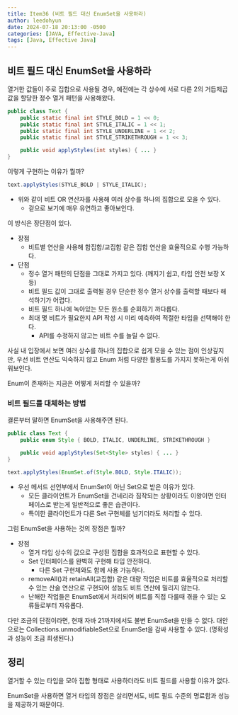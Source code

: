 ```yaml
---
title: Item36 (비트 필드 대신 EnumSet을 사용하라)
author: leedohyun
date: 2024-07-18 20:13:00 -0500
categories: [JAVA, Effective-Java]
tags: [Java, Effective Java]
---
```


## 비트 필드 대신 EnumSet을 사용하라

열거한 값들이 주로 집합으로 사용될 경우, 예전에는 각 상수에 서로 다른 2의 거듭제곱 값을 할당한 정수 열거 패턴을 사용해왔다.

```java
public class Text {
	public static final int STYLE_BOLD = 1 << 0;
	public static final int STYLE_ITALIC = 1 << 1;
	public static final int STYLE_UNDERLINE = 1 << 2;
	public static final int STYLE_STRIKETHROUGH = 1 << 3;

	public void applyStyles(int styles) { ... }
}
```

이렇게 구현하는 이유가 뭘까?

```java
text.applyStyles(STYLE_BOLD | STYLE_ITALIC);
```

- 위와 같이 비트 OR 연산자를 사용해 여러 상수를 하나의 집합으로 모을 수 있다.
	- 겉으로 보기에 매우 유연하고 좋아보인다.

이 방식은 장단점이 있다.

- 장점
	- 비트별 연산을 사용해 합집합/교집합 같은 집합 연산을 효율적으로 수행 가능하다.
- 단점
	- 정수 열거 패턴의 단점을 그대로 가지고 있다. (깨지기 쉽고, 타입 안전 보장 X 등)
	- 비트 필드 값이 그대로 출력될 경우 단순한 정수 열거 상수를 출력할 때보다 해석하기가 어렵다.
	- 비트 필드 하나에 녹아있는 모든 원소를 순회하기 까다롭다.
	- 최대 몇 비트가 필요한지 API 작성 시 미리 예측하여 적절한 타입을 선택해야 한다. 
		- API를 수정하지 않고는 비트 수를 늘릴 수 없다.

사실 내 입장에서 보면 여러 상수를 하나의 집합으로 쉽게 모을 수 있는 점이 인상깊지만, 우선 비트 연산도 익숙하지 않고 Enum 처럼 다양한 활용도를 가지지 못하는게 아쉬워보인다.

Enum이 존재하는 지금은 어떻게 처리할 수 있을까?

### 비트 필드를 대체하는 방법

결론부터 말하면 EnumSet을 사용해주면 된다.

```java
public class Text {
	public enum Style { BOLD, ITALIC, UNDERLINE, STRIKETHROUGH }

	public void applyStyles(Set<Style> styles) { ... }
}
```

```java
text.applyStyles(EnumSet.of(Style.BOLD, Style.ITALIC));
```

- 우선 메서드 선언부에서 EnumSet이 아닌 Set으로 받은 이유가 있다.
	- 모든 클라이언트가 EnumSet을 건네리라 짐작되는 상황이라도 이왕이면 인터페이스로 받는게 일반적으로 좋은 습관이다.
	- 특이한 클라이언트가 다른 Set 구현체를 넘기더라도 처리할 수 있다.

그럼 EnumSet을 사용하는 것의 장점은 뭘까?

- 장점
	- 열거 타입 상수의 값으로 구성된 집합을 효과적으로 표현할 수 있다.
	- Set 인터페이스를 완벽히 구현해 타입 안전하다. 
		- 다른 Set 구현체와도 함께 사용 가능하다.
	- removeAll()과 retainAll(교집합) 같은 대량 작업은 비트를 효율적으로 처리할 수 있는 산술 연산으로 구현되어 성능도 비트 연산에 밀리지 않는다.
	- 난해한 작업들은 EnumSet에서 처리되어 비트를 직접 다룰때 겪을 수 있는 오류들로부터 자유롭다.

다만 조금의 단점이라면, 현재 자바 21까지에서도 불변 EnumSet을 만들 수 없다. 대안으로는 Collections.unmodifiableSet으로 EnumSet을 감싸 사용할 수 있다. (명확성과 성능이 조금 희생된다.)

## 정리

열거할 수 있는 타입을 모아 집합 형태로 사용하더라도 비트 필드를 사용할 이유가 없다.

EnumSet을 사용하면 열거 타입의 장점은 살리면서도, 비트 필드 수준의 명료함과 성능을 제공하기 때문이다.